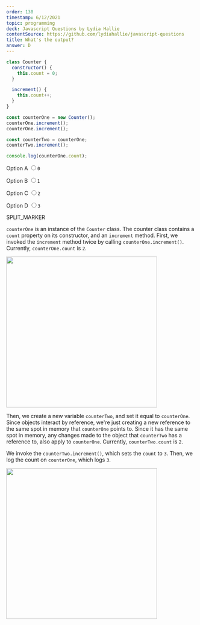 ```yaml
---
order: 130
timestamp: 6/12/2021
topic: programming
deck: Javascript Questions by Lydia Hallie
contentSource: https://github.com/lydiahallie/javascript-questions
title: What's the output?
answer: D
---
```


  

```javascript
class Counter {
  constructor() {
    this.count = 0;
  }

  increment() {
    this.count++;
  }
}

const counterOne = new Counter();
counterOne.increment();
counterOne.increment();

const counterTwo = counterOne;
counterTwo.increment();

console.log(counterOne.count);
```


<label for="option-A">Option A</label>
<input type="radio" name="answer-option" id="option-A" value="A">`0`</input>
    

<label for="option-B">Option B</label>
<input type="radio" name="answer-option" id="option-B" value="B">`1`</input>
    

<label for="option-C">Option C</label>
<input type="radio" name="answer-option" id="option-C" value="C">`2`</input>
    

<label for="option-D">Option D</label>
<input type="radio" name="answer-option" id="option-D" value="D">`3`</input>
    




SPLIT_MARKER

`counterOne` is an instance of the `Counter` class. The counter class contains a `count` property on its constructor, and an `increment` method. First, we invoked the `increment` method twice by calling `counterOne.increment()`. Currently, `counterOne.count` is `2`.

<img src="https://i.imgur.com/KxLlTm9.png" width="400">

Then, we create a new variable `counterTwo`, and set it equal to `counterOne`. Since objects interact by reference, we're just creating a new reference to the same spot in memory that `counterOne` points to. Since it has the same spot in memory, any changes made to the object that `counterTwo` has a reference to, also apply to `counterOne`. Currently, `counterTwo.count` is `2`.

We invoke the `counterTwo.increment()`, which sets the `count` to `3`. Then, we log the count on `counterOne`, which logs `3`.

<img src="https://i.imgur.com/BNBHXmc.png" width="400">



